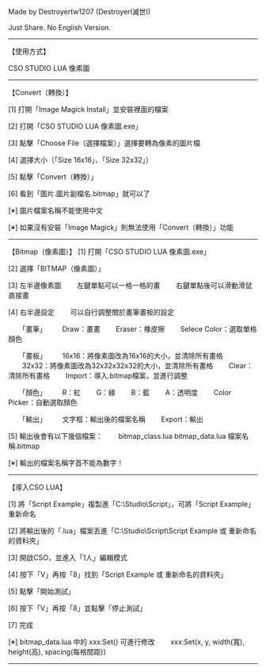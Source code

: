 Made by Destroyertw1207 (DestroyerI滅世I)

Just Share. No English Version.

-------------------------------------------------

【使用方式】

CSO STUDIO LUA 像素圖

-------------------------------------------------

【Convert（轉換）】

[1] 打開「Image Magick Install」並安裝裡面的檔案

[2] 打開「CSO STUDIO LUA 像素圖.exe」

[3] 點擊「Choose File（選擇檔案）」選擇要轉為像素的圖片檔

[4] 選擇大小（「Size 16x16」、「Size 32x32」）

[5] 點擊「Convert（轉換）」

[6] 看到「圖片.圖片副檔名.bitmap」就可以了

[※] 圖片檔案名稱不能使用中文

[※] 如果沒有安裝「Image Magick」則無法使用「Convert（轉換）」功能

-------------------------------------------------

【Bitmap（像素圖）】
[1] 打開「CSO STUDIO LUA 像素圖.exe」

[2] 選擇「BITMAP（像素圖）」

[3] 左半邊像素圖
　　左鍵單點可以一格一格的畫
　　右鍵單點後可以滑動滑鼠直接畫

[4] 右半邊設定
　　可以自行調整關於畫筆畫板的設定

　　「畫筆」
　　Draw：畫畫
　　Eraser：橡皮擦
　　Selece Color：選取單格顏色

　　「畫板」
　　16x16：將像素圖改為16x16的大小，並清除所有畫格
　　32x32：將像素圖改為32x32x32x32的大小，並清除所有畫格
　　Clear：清除所有畫格
　　Import：導入.bitmap檔案，並進行調整

　　「顏色」
　　R：紅
　　G：綠
　　B：藍
　　A：透明度
　　Color Picker：自動選取顏色

　　「輸出」
　　文字框：輸出後的檔案名稱
　　Export：輸出

[5] 輸出後會有以下幾個檔案：
　　bitmap_class.lua
	bitmap_data.lua
	檔案名稱.bitmap

[※] 輸出的檔案名稱字首不能為數字！

-------------------------------------------------

【導入CSO LUA】

[1] 將「Script Example」複製進「C:\Studio\Script」，可將「Script Example」重新命名

[2] 將輸出後的「.lua」檔案丟進「C:\Studio\Script\Script Example 或 重新命名的資料夾」

[3] 開啟CSO，並進入「1人」編輯模式

[4] 按下「V」再按「8」找到「Script Example 或 重新命名的資料夾」

[5] 點擊「開始測試」

[6] 按下「V」再按「8」並點擊「停止測試」

[7] 完成

[※] bitmap_data.lua 中的 xxx:Set() 可進行修改
　　xxx:Set(x, y, width(寬), height(高), spacing(每格間距)) 

-------------------------------------------------
